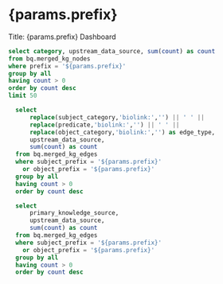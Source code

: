 # {params.prefix}

Title: {params.prefix} Dashboard


```sql node_categories_by_upstream_data_source
select category, upstream_data_source, sum(count) as count 
from bq.merged_kg_nodes
where prefix = '${params.prefix}'
group by all
having count > 0
order by count desc
limit 50
```


```sql edge_types_by_upstream_data_source
  select 
      replace(subject_category,'biolink:','') || ' ' ||
      replace(predicate,'biolink:','') || ' ' || 
      replace(object_category,'biolink:','') as edge_type,
      upstream_data_source,
      sum(count) as count
  from bq.merged_kg_edges
  where subject_prefix = '${params.prefix}'
    or object_prefix = '${params.prefix}'    
  group by all
  having count > 0
  order by count desc
```  

```sql edge_counts_by_primary_knowledge_source
  select
      primary_knowledge_source,
      upstream_data_source,
      sum(count) as count
  from bq.merged_kg_edges
  where subject_prefix = '${params.prefix}'
    or object_prefix = '${params.prefix}'
  group by all
  having count > 0
  order by count desc
```

<BarChart 
    data={node_categories_by_upstream_data_source}
    x=category
    y=count
    series=upstream_data_source
    swapXY=true    
    title="Node Categories by Upstream Data Source"
/>

<BarChart
    data={edge_types_by_upstream_data_source}
    x=edge_type
    y=count
    split=upstream_data_source
    swapXY=true
    />

<BarChart
    data={edge_counts_by_primary_knowledge_source}
    x=primary_knowledge_source
    y=count
    split=upstream_data_source
    title="Edge Counts by Primary Knowledge Source"
    swapXY=true
/>
